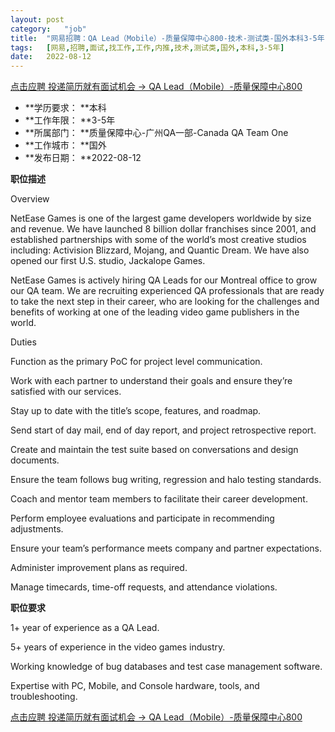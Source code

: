 ```yaml
---
layout:	post
category:	"job"
title:	"网易招聘：QA Lead（Mobile）-质量保障中心800-技术-测试类-国外本科3-5年"
tags:	[网易,招聘,面试,找工作,工作,内推,技术,测试类,国外,本科,3-5年]
date:	2022-08-12
---
```


[点击应聘 投递简历就有面试机会 ->  QA Lead（Mobile）-质量保障中心800](http://mobile.bole.netease.com/bole/boleDetail?id=42292&employeeId=346f03c3cda5f04c&key=all)



- **学历要求： **本科
- **工作年限： **3-5年
- **所属部门： **质量保障中心-广州QA一部-Canada QA Team One
- **工作城市： **国外
- **发布日期： **2022-08-12



**职位描述**

Overview



NetEase Games is one of the largest game developers worldwide by size and revenue. We have launched 8 billion dollar franchises since 2001, and established partnerships with some of the world’s most creative studios including: Activision Blizzard, Mojang, and Quantic Dream. We have also opened our first U.S. studio, Jackalope Games.



NetEase Games is actively hiring QA Leads for our Montreal office to grow our QA team. We are recruiting experienced QA professionals that are ready to take the next step in their career, who are looking for the challenges and benefits of working at one of the leading video game publishers in the world.





Duties



Function as the primary PoC for project level communication.

Work with each partner to understand their goals and ensure they’re satisfied with our services.

Stay up to date with the title’s scope, features, and roadmap.

Send start of day mail, end of day report, and project retrospective report.

Create and maintain the test suite based on conversations and design documents.

Ensure the team follows bug writing, regression and halo testing standards.

Coach and mentor team members to facilitate their career development.

Perform employee evaluations and participate in recommending adjustments.

Ensure your team’s performance meets company and partner expectations.

Administer improvement plans as required.

Manage timecards, time-off requests, and attendance violations.



**职位要求**

1+ year of experience as a QA Lead.

5+ years of experience in the video games industry.

Working knowledge of bug databases and test case management software.

Expertise with PC, Mobile, and Console hardware, tools, and troubleshooting.



[点击应聘 投递简历就有面试机会 ->  QA Lead（Mobile）-质量保障中心800](http://mobile.bole.netease.com/bole/boleDetail?id=42292&employeeId=346f03c3cda5f04c&key=all)